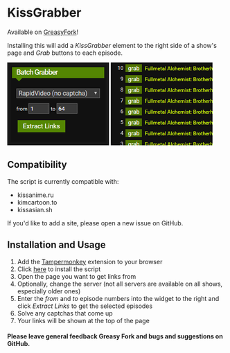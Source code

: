 # KissGrabber

Available on [GreasyFork](https://greasyfork.org/en/scripts/370401-kissanime-link-grabber)!

Installing this will add a *KissGrabber* element to the right side of a show's page and *Grab* buttons to each episode.

![image](https://github.com/thorio/kaGrabber/raw/master/images/grabber.png)
![image](https://github.com/thorio/kaGrabber/raw/master/images/buttons.png)

## Compatibility

The script is currently compatible with:
- kissanime.ru
- kimcartoon.to
- kissasian.sh

If you'd like to add a site, please open a new issue on GitHub.

## Installation and Usage

1. Add the [Tampermonkey](https://tampermonkey.net) extension to your browser
2. Click [here](https://github.com/thorio/kaGrabber/raw/master/kaGrabber.user.js) to install the script
3. Open the page you want to get links from
4. Optionally, change the server (not all servers are available on all shows, especially older ones)
5. Enter the *from* and *to* episode numbers into the widget to the right and click *Extract Links* to get the selected episodes
6. Solve any captchas that come up
7. Your links will be shown at the top of the page

#### Please leave general feedback Greasy Fork and bugs and suggestions on GitHub.
